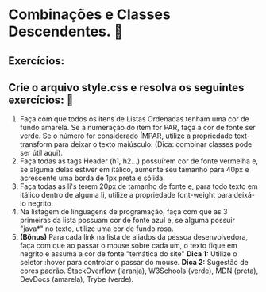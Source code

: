 # Combinações e Classes Descendentes. :rocket:

## Exercícios:
## Crie o arquivo style.css e resolva os seguintes exercícios: :cowboy_hat_face:	

1. Faça com que todos os itens de Listas Ordenadas tenham uma cor de fundo amarela. Se a numeração do item for PAR, faça a cor de fonte ser verde. Se o número for considerado ÍMPAR, utilize a propriedade text-transform para deixar o texto maiúsculo. (Dica: combinar classes pode ser útil aqui).
2. Faça todas as tags Header (h1, h2...) possuírem cor de fonte vermelha e, se alguma delas estiver em itálico, aumente seu tamanho para 40px e acrescente uma borda de 1px preta e sólida.
3. Faça todas as li's terem 20px de tamanho de fonte e, para todo texto em itálico dentro de alguma li, utilize a propriedade font-weight para deixá-lo negrito.
4. Na listagem de linguagens de programação, faça com que as 3 primeiras da lista possuam cor de fonte azul e, se alguma possuir "java*" no texto, utilize uma cor de fundo rosa.
5. **(Bônus)** Para cada link na lista de aliados da pessoa desenvolvedora, faça com que ao passar o mouse sobre cada um, o texto fique em negrito e assuma a cor de fonte "temática do site"
**Dica 1:** Utilize o seletor :hover para controlar o passar do mouse.
**Dica 2:** Sugestão de cores padrão. StackOverflow (laranja), W3Schools (verde), MDN (preta), DevDocs (amarela), Trybe (verde).
